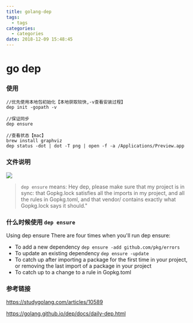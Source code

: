 ```yaml
---
title: golang-dep
tags:
  - tags
categories:
  - categories
date: 2018-12-09 15:48:45
---
```


# go dep 


### 使用
```
//优先使用本地包初始化【本地获取较快,-v查看安装过程】
dep init -gopath -v

//保证同步
dep ensure

//查看状态【mac】
brew install graphviz
dep status -dot | dot -T png | open -f -a /Applications/Preview.app
```

### 文件说明
![](https://ws1.sinaimg.cn/large/e5320b2aly1fy0k6wfvtpj20pq0ao0tg.jpg)
> `dep ensure` means: Hey dep, please make sure that my project is in sync: that Gopkg.lock satisfies all the imports in my project, and all the rules in Gopkg.toml, and that vendor/ contains exactly what Gopkg.lock says it should."

### 什么时候使用 `dep ensure`
Using dep ensure
There are four times when you'll run dep ensure:

- To add a new dependency
`dep ensure -add github.com/pkg/errors`
- To update an existing dependency
`dep ensure -update`
- To catch up after importing a package for the first time in your project, or removing the last import of a package in your project
- To catch up to a change to a rule in Gopkg.toml




### 参考链接
https://studygolang.com/articles/10589

https://golang.github.io/dep/docs/daily-dep.html